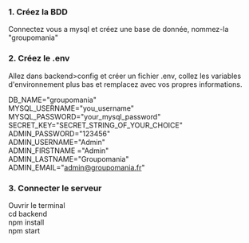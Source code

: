 ### 1. Créez la BDD

Connectez vous a mysql et créez une base de donnée, nommez-la "groupomania"

### 2. Créez le .env

Allez dans backend>config et créer un fichier .env, collez les variables d'environnement plus bas et remplacez avec vos propres informations. <br />

DB_NAME="groupomania" <br />
MYSQL_USERNAME="you_username" <br />
MYSQL_PASSWORD="your_mysql_password" <br />
SECRET_KEY="SECRET_STRING_OF_YOUR_CHOICE" <br />
ADMIN_PASSWORD="123456" <br />
ADMIN_USERNAME="Admin" <br />
ADMIN_FIRSTNAME ="Admin" <br />
ADMIN_LASTNAME="Groupomania" <br />
ADMIN_EMAIL="admin@groupomania.fr" <br />

### 3. Connecter le serveur

Ouvrir le terminal <br />
cd backend <br />
npm install <br />
npm start <br />
